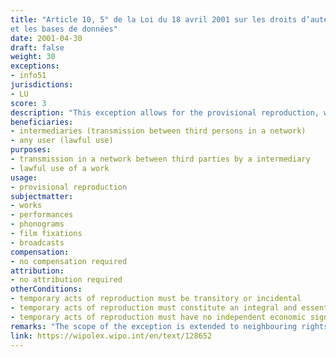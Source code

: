 ```yaml
---
title: "Article 10, 5° de la Loi du 18 avril 2001 sur les droits d’auteur, les droits voisins
et les bases de données"
date: 2001-04-30
draft: false
weight: 30
exceptions:
- info51
jurisdictions:
- LU
score: 3
description: "This exception allows for the provisional reproduction, which is transitory or incidental, which constitutes an integral and essential part of a technical process, which has no independent economic significance and whose sole purpose is to allow transmission in a network between third parties by a intermediary or lawful use of a work." 
beneficiaries:
- intermediaries (transmission between third persons in a network)
- any user (lawful use)
purposes: 
- transmission in a network between third parties by a intermediary 
- lawful use of a work
usage:
- provisional reproduction
subjectmatter:
- works
- performances
- phonograms
- film fixations
- broadcasts
compensation:
- no compensation required
attribution: 
- no attribution required
otherConditions: 
- temporary acts of reproduction must be transitory or incidental
- temporary acts of reproduction must constitute an integral and essential part of a technical process
- temporary acts of reproduction must have no independent economic significance
remarks: "The scope of the exception is extended to neighbouring rights under Art. 46 (1), 5° - for performers, phonogram and film producers; and Art. 55 - for broadcasters."
link: https://wipolex.wipo.int/en/text/128652
---
```

